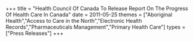 +++
title = "Health Council Of Canada To Release Report On The Progress Of Health Care In Canada"
date = 2011-05-25
themes = ["Aboriginal Health","Access to Care in the North","Electronic Health Records","Pharmaceuticals Management","Primary Health Care"]
types = ["Press Releases"]
+++

